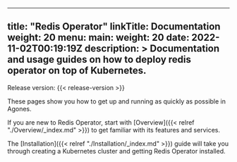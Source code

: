
---
title: "Redis Operator"
linkTitle: Documentation
weight: 20
menu:
  main:
    weight: 20
date: 2022-11-02T00:19:19Z
description: >
  Documentation and usage guides on how to deploy redis operator on top of Kubernetes.
---
Release version: {{< release-version >}}

These pages show you how to get up and running as quickly as possible in Agones.

If you are new to Redis Operator, start with [Overview]({{< relref "./Overview/_index.md" >}}) to get familiar with its
features and services.

The [Installation]({{< relref "./Installation/_index.md" >}}) guide will take you through creating a Kubernetes
cluster and getting Redis Operator installed.
